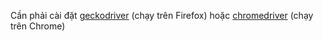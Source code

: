 Cần phải cài đặt [geckodriver](https://github.com/mozilla/geckodriver/releases/) (chạy trên Firefox) hoặc [chromedriver](http://chromedriver.storage.googleapis.com/index.html) (chạy trên Chrome)